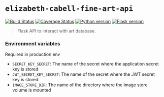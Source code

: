 # `elizabeth-cabell-fine-art-api`
[![Build Status](https://travis-ci.com/cabellwg/elizabeth-cabell-fine-art-api.svg?token=LKSsVQYJaBXGxfgSBjEE&branch=master)](https://travis-ci.com/cabellwg/elizabeth-cabell-fine-art-api)
[![Coverage Status](https://coveralls.io/repos/github/cabellwg/elizabeth-cabell-fine-art-api/badge.svg?branch=master)](https://coveralls.io/github/cabellwg/elizabeth-cabell-fine-art-api?branch=master)
[![Python version](https://img.shields.io/badge/python-3.8-blue.svg)](https://www.python.org/)
[![Flask version](https://img.shields.io/badge/flask-1.1.2-777.svg)](https://flask.pocoo.org/)

> Flask API to interact with art database.

### Environment variables

Required in production env

- `SECRET_KEY_SECRET`: The name of the secret where the application secret key is stored
- `JWT_SECRET_KEY_SECRET`: The name of the secret where the JWT secret key is stored
- `IMAGE_STORE_DIR`: The name of the directory where the image store volume is mounted
